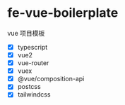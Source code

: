 # fe-vue-boilerplate

vue 项目模板 

- [x] typescript
- [x] vue2
- [x] vue-router
- [x] vuex
- [x] @vue/composition-api
- [x] postcss
- [x] tailwindcss
